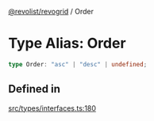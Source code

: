 [@revolist/revogrid](README.md) / Order

# Type Alias: Order

```ts
type Order: "asc" | "desc" | undefined;
```

## Defined in

[src/types/interfaces.ts:180](https://github.com/revolist/revogrid/blob/0c3bb4ec80c81d5563060679540746537ed4be52/src/types/interfaces.ts#L180)
